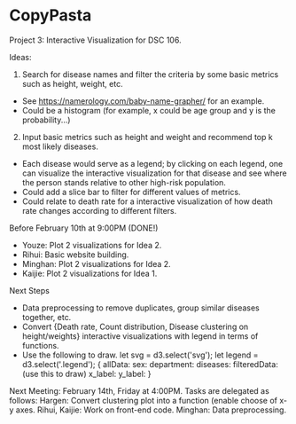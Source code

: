 # CopyPasta
Project 3: Interactive Visualization for DSC 106.

Ideas:
1. Search for disease names and filter the criteria by some basic metrics such as height, weight, etc.
- See https://namerology.com/baby-name-grapher/ for an example.
- Could be a histogram (for example, x could be age group and y is the probability...)

2. Input basic metrics such as height and weight and recommend top k most likely diseases.
- Each disease would serve as a legend; by clicking on each legend, one can visualize the interactive visualization for that disease and see where the person stands relative to other high-risk population.
- Could add a slice bar to filter for different values of metrics.
- Could relate to death rate for a interactive visualization of how death rate changes according to different filters.

Before February 10th at 9:00PM (DONE!)
- Youze: Plot 2 visualizations for Idea 2.
- Rihui: Basic website building.
- Minghan: Plot 2 visualizations for Idea 2.
- Kaijie: Plot 2 visualizations for Idea 1.


Next Steps
- Data preprocessing to remove duplicates, group similar diseases together, etc.
- Convert {Death rate, Count distribution, Disease clustering on height/weights} interactive visualizations with legend in terms of functions.
- Use the following to draw.
  let svg = d3.select('svg');
  let legend = d3.select('.legend');
  {
    allData:
    sex:
    department:
    diseases:
    filteredData: (use this to draw)
    x_label:
    y_label:
  }

Next Meeting: February 14th, Friday at 4:00PM. Tasks are delegated as follows:
Hargen: Convert clustering plot into a function (enable choose of x-y axes.
Rihui, Kaijie: Work on front-end code.
Minghan: Data preprocessing.
